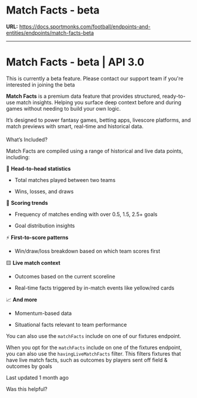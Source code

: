 # Match Facts - beta

**URL:** https://docs.sportmonks.com/football/endpoints-and-entities/endpoints/match-facts-beta

---

# Match Facts - beta | API 3.0

This is currently a beta feature. Please contact our support team if you're interested in joining the beta

**Match Facts** is a premium data feature that provides structured, ready-to-use match insights. Helping you surface deep context before and during games without needing to build your own logic.

It’s designed to power fantasy games, betting apps, livescore platforms, and match previews with smart, real-time and historical data.

#### 

What’s Included?

Match Facts are compiled using a range of historical and live data points, including:

🔁 **Head-to-head statistics**

*   Total matches played between two teams
    
*   Wins, losses, and draws
    

🎯 **Scoring trends**

*   Frequency of matches ending with over 0.5, 1.5, 2.5+ goals
    
*   Goal distribution insights
    

⚡ **First-to-score patterns**

*   Win/draw/loss breakdown based on which team scores first
    

🟨 **Live match context**

*   Outcomes based on the current scoreline
    
*   Real-time facts triggered by in-match events like yellow/red cards
    

📈 **And more**

*   Momentum-based data
    
*   Situational facts relevant to team performance
    

You can also use the `matchFacts` include on one of our fixtures endpoint.

When you opt for the `matchFacts` include on one of the fixtures endpoint, you can also use the `havingLiveMatchFacts` filter. This filters fixtures that have live match facts, such as outcomes by players sent off field & outcomes by goals

Last updated 1 month ago

Was this helpful?